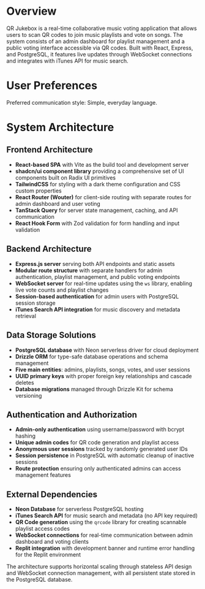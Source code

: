 # Overview

QR Jukebox is a real-time collaborative music voting application that allows users to scan QR codes to join music playlists and vote on songs. The system consists of an admin dashboard for playlist management and a public voting interface accessible via QR codes. Built with React, Express, and PostgreSQL, it features live updates through WebSocket connections and integrates with iTunes API for music search.

# User Preferences

Preferred communication style: Simple, everyday language.

# System Architecture

## Frontend Architecture
- **React-based SPA** with Vite as the build tool and development server
- **shadcn/ui component library** providing a comprehensive set of UI components built on Radix UI primitives
- **TailwindCSS** for styling with a dark theme configuration and CSS custom properties
- **React Router (Wouter)** for client-side routing with separate routes for admin dashboard and user voting
- **TanStack Query** for server state management, caching, and API communication
- **React Hook Form** with Zod validation for form handling and input validation

## Backend Architecture
- **Express.js server** serving both API endpoints and static assets
- **Modular route structure** with separate handlers for admin authentication, playlist management, and public voting endpoints
- **WebSocket server** for real-time updates using the `ws` library, enabling live vote counts and playlist changes
- **Session-based authentication** for admin users with PostgreSQL session storage
- **iTunes Search API integration** for music discovery and metadata retrieval

## Data Storage Solutions
- **PostgreSQL database** with Neon serverless driver for cloud deployment
- **Drizzle ORM** for type-safe database operations and schema management
- **Five main entities**: admins, playlists, songs, votes, and user sessions
- **UUID primary keys** with proper foreign key relationships and cascade deletes
- **Database migrations** managed through Drizzle Kit for schema versioning

## Authentication and Authorization
- **Admin-only authentication** using username/password with bcrypt hashing
- **Unique admin codes** for QR code generation and playlist access
- **Anonymous user sessions** tracked by randomly generated user IDs
- **Session persistence** in PostgreSQL with automatic cleanup of inactive sessions
- **Route protection** ensuring only authenticated admins can access management features

## External Dependencies
- **Neon Database** for serverless PostgreSQL hosting
- **iTunes Search API** for music search and metadata (no API key required)
- **QR Code generation** using the `qrcode` library for creating scannable playlist access codes
- **WebSocket connections** for real-time communication between admin dashboard and voting clients
- **Replit integration** with development banner and runtime error handling for the Replit environment

The architecture supports horizontal scaling through stateless API design and WebSocket connection management, with all persistent state stored in the PostgreSQL database.